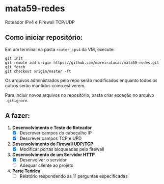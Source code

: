 # mata59-redes
Roteador IPv4 e Firewall TCP/UDP

## Como iniciar repositório:
Em um terminal na pasta `router_ipv4` da VM, execute:
```shell
git init
git remote add origin https://github.com/moreiralucas/mata59-redes.git
git fetch
git checkout origin/master -ft
```
Os arquivos administrados pelo repo serão modificados enquanto todos os outros serão mantidos como estiverem.

Para incluir novos arquivos no repositório, basta criar exceção no arquivo `.gitignore`.

## A fazer:
1. **Desenvolvimento e Teste do Roteador**
    - [x] Descrever campos do cabeçalho IP
    - [x] Descrever campos TCP e UPD
2. **Desenvolvimento do Firewall UDP/TCP**
    - [x] Modificar portas bloqueadas pelo firewall
3. **Desenvolvimento de um Servidor HTTP**
    - [x] Desenvolver o servidor
    - [ ] Adequar cliente ao projeto
4. **Parte Teórica**
    - [ ] Relatório respondendo às 11 perguntas especificadas
